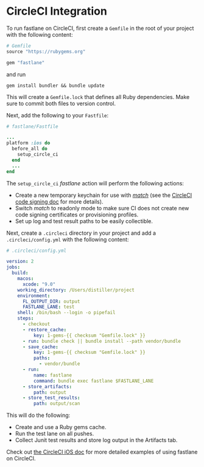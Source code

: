 # CircleCI Integration

To run fastlane on CircleCI, first create a `Gemfile` in the root of your project with the following content:

```ruby
# Gemfile
source "https://rubygems.org"

gem "fastlane"
```

and run

```no-highlight
gem install bundler && bundle update
```

This will create a `Gemfile.lock` that defines all Ruby dependencies.  Make sure
to commit both files to version control.

Next, add the following to your `Fastfile`:

```ruby
# fastlane/Fastfile

...
platform :ios do
  before_all do
    setup_circle_ci
  end
  ...
end
```

The `setup_circle_ci` _fastlane_ action will perform the following actions:

* Create a new temporary keychain for use with
  [_match_](https://fastlane.tools/match) (see the [CircleCI code signing
  doc](https://circleci.com/docs/2.0/ios-codesigning/) for more details).
* Switch _match_ to readonly mode to make sure CI does not create new
  code signing certificates or provisioning profiles.
* Set up log and test result paths to be easily collectible.

Next, create a `.circleci` directory in your project and add a
`.circleci/config.yml` with the following content:

```yml
# .circleci/config.yml

version: 2
jobs:
  build:
    macos:
      xcode: "9.0"
    working_directory: /Users/distiller/project
    environment:
      FL_OUTPUT_DIR: output
      FASTLANE_LANE: test
    shell: /bin/bash --login -o pipefail
    steps:
      - checkout
      - restore_cache:
          key: 1-gems-{{ checksum "Gemfile.lock" }}
      - run: bundle check || bundle install --path vendor/bundle
      - save_cache:
          key: 1-gems-{{ checksum "Gemfile.lock" }}
          paths:
            - vendor/bundle
      - run:
          name: fastlane
          command: bundle exec fastlane $FASTLANE_LANE
      - store_artifacts:
          path: output
      - store_test_results:
          path: output/scan
```

This will do the following:
* Create and use a Ruby gems cache.
* Run the test lane on all pushes.
* Collect Junit test results and store log output in the Artifacts tab.

Check out [the CircleCI iOS
doc](https://circleci.com/docs/2.0/testing-ios/#example-configuration-for-using-fastlane-on-circleci)
for more detailed examples of using fastlane on CircleCI.